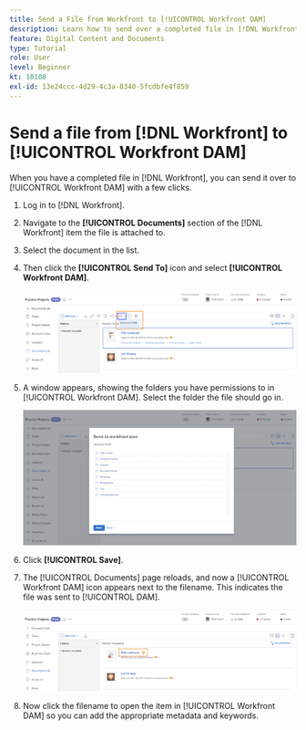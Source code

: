 ```yaml
---
title: Send a File from Workfront to [!UICONTROL Workfront DAM]
description: Learn how to send over a completed file in [!DNL Workfront] to [!UICONTROL Workfront DAM].
feature: Digital Content and Documents
type: Tutorial
role: User
level: Beginner
kt: 10108
exl-id: 13e24ccc-4d29-4c3a-8340-5fcdbfe4f859
---
```

# Send a file from [!DNL Workfront] to [!UICONTROL Workfront DAM]

When you have a completed file in [!DNL Workfront], you can send it over to [!UICONTROL Workfront DAM] with a few clicks.

1. Log in to [!DNL Workfront].
1. Navigate to the **[!UICONTROL Documents]** section of the [!DNL Workfront] item the file is attached to.
1. Select the document in the list.
1. Then click the **[!UICONTROL Send To]** icon and select **[!UICONTROL Workfront DAM]**.

    ![An image of the [!UICONTROL Share To] icon in [!DNL Workfront]](assets/04-send-to-wrkfront-dam.png)

1. A window appears, showing the folders you have permissions to in [!UICONTROL Workfront DAM]. Select the folder the file should go in.

    ![An image of the window showing the folders you have permissions to in [!UICONTROL Workfront DAM]](assets/05-workfront-dam-folders.png)

1. Click **[!UICONTROL Save]**.
1. The [!UICONTROL Documents] page reloads, and now a [!UICONTROL Workfront DAM] icon appears next to the filename. This indicates the file was sent to [!UICONTROL DAM].

    ![An image of the [!UICONTROL Workfront DAM] icon appearing next to the filename](assets/06-dam-logo.png)

1. Now click the filename to open the item in [!UICONTROL Workfront DAM] so you can add the appropriate metadata and keywords.
